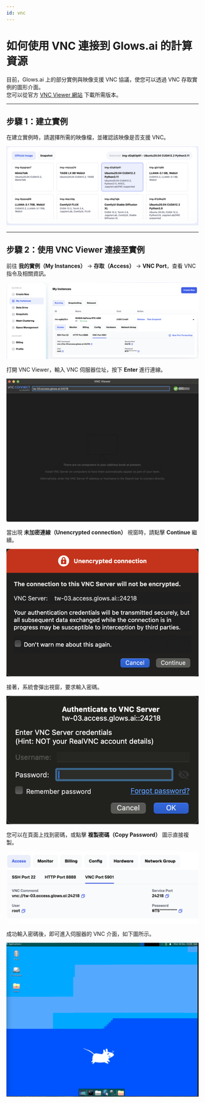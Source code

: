 ```yaml
---
id: vnc
---
```


# 如何使用 VNC 連接到 Glows.ai 的計算資源

目前，Glows.ai 上的部分實例與映像支援 VNC 協議，使您可以透過 VNC 存取實例的圖形介面。  
您可以從官方 [VNC Viewer 網站](https://www.realvnc.com/en/) 下載所需版本。

---

## **步驟 1：建立實例**

在建立實例時，請選擇所需的映像檔，並確認該映像是否支援 VNC。

![建立實例](../tutorials-images/03.VNC/01.CreateAnInstance.PNG)

---

## **步驟 2：使用 VNC Viewer 連接至實例**

前往 **我的實例（My Instances）** → **存取（Access）** → **VNC Port**，查看 VNC 指令及相關資訊。

![VNC 連接埠](../tutorials-images/03.VNC/02.VNCPort.PNG)

打開 VNC Viewer，輸入 VNC 伺服器位址，按下 **Enter** 進行連線。

![連接](../tutorials-images/03.VNC/03.Connect.PNG)

當出現 **未加密連線（Unencrypted connection）** 視窗時，請點擊 **Continue** 繼續。

![繼續](../tutorials-images/03.VNC/04.Continue.PNG)

接著，系統會彈出視窗，要求輸入密碼。

![輸入密碼](../tutorials-images/03.VNC/05.Password.png)

您可以在頁面上找到密碼，或點擊 **複製密碼（Copy Password）** 圖示直接複製。

![複製密碼](../tutorials-images/03.VNC/06.CopyPassword.png)

成功輸入密碼後，即可進入伺服器的 VNC 介面，如下圖所示。

![VNC 介面](../tutorials-images/03.VNC/07.VNCInterface.png)

